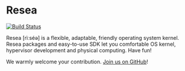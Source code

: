 Resea
======
[![Build Status](https://travis-ci.org/resea/resea.svg?branch=master)](https://travis-ci.org/resea/resea)

Resea [rìːséə] is a flexible, adaptable, friendly operating system
kernel. Resea packages and easy-to-use SDK let you comfortable
OS kernel, hypervisor development and physical computing. Have fun!

We warmly welcome your contribution. [Join us on GitHub](https://github.com/resea/resea)!

